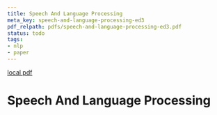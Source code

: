 ```yaml
---
title: Speech And Language Processing
meta_key: speech-and-language-processing-ed3
pdf_relpath: pdfs/speech-and-language-processing-ed3.pdf
status: todo
tags:
- nlp
- paper
---
```


[local pdf](../../../pdfs/speech-and-language-processing-ed3.pdf)

# Speech And Language Processing
